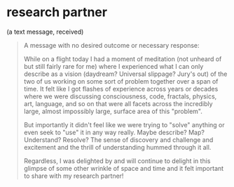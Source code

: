 # research partner

(a text message, received)

> A message with no desired outcome or necessary response:
>
> While on a flight today I had a moment of meditation (not unheard of but still fairly rare for me) where I experienced what I can only describe as a vision (daydream? Universal slippage? Jury's out) of the two of us working on some sort of problem together over a span of time. It felt like I got flashes of experience across years or decades where we were discussing consciousness, code, fractals, physics, art, language, and so on that were all facets across the incredibly large, almost impossibly large, surface area of this "problem".
>
> But importantly it didn't feel like we were trying to "solve" anything or even seek to "use" it in any way really. Maybe describe? Map? Understand? Resolve? The sense of discovery and challenge and excitement and the thrill of understanding hummed through it all.
>
> Regardless, I was delighted by and will continue to delight in this glimpse of some other wrinkle of space and time and it felt important to share with my research partner!
